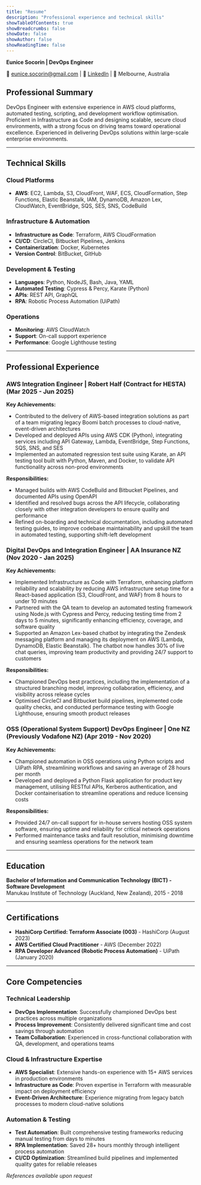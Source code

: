 ```yaml
---
title: "Resume"
description: "Professional experience and technical skills"
showTableOfContents: true
showBreadcrumbs: false
showDate: false
showAuthor: false
showReadingTime: false
---
```


**Eunice Socorin | DevOps Engineer**

📧 eunice.socorin@gmail.com | 🔗 [LinkedIn](https://linkedin.com/in/eunicesocorin) | 📍 Melbourne, Australia


## Professional Summary

DevOps Engineer with extensive experience in AWS cloud platforms, automated testing, scripting, and development workflow optimisation. Proficient in Infrastructure as Code and designing scalable, secure cloud environments, with a strong focus on driving teams toward operational excellence. Experienced in delivering DevOps solutions within large-scale enterprise environments.

---

## Technical Skills

### Cloud Platforms
- **AWS**: EC2, Lambda, S3, CloudFront, WAF, ECS, CloudFormation, Step Functions, Elastic Beanstalk, IAM, DynamoDB, Amazon Lex, CloudWatch, EventBridge, SQS, SES, SNS, CodeBuild

### Infrastructure & Automation
- **Infrastructure as Code**: Terraform, AWS CloudFormation
- **CI/CD**: CircleCI, Bitbucket Pipelines, Jenkins
- **Containerization**: Docker, Kubernetes
- **Version Control**: BitBucket, GitHub

### Development & Testing
- **Languages**: Python, NodeJS, Bash, Java, YAML
- **Automated Testing**: Cypress & Percy, Karate (Python)
- **APIs**: REST API, GraphQL
- **RPA**: Robotic Process Automation (UiPath)

### Operations
- **Monitoring**: AWS CloudWatch
- **Support**: On-call support experience
- **Performance**: Google Lighthouse testing

---

## Professional Experience

### AWS Integration Engineer | Robert Half (Contract for HESTA) (Mar 2025 - Jun 2025)

**Key Achievements:**
- Contributed to the delivery of AWS-based integration solutions as part of a team migrating legacy Boomi batch processes to cloud-native, event-driven architectures
- Developed and deployed APIs using AWS CDK (Python), integrating services including API Gateway, Lambda, EventBridge, Step Functions, SQS, SNS, and SES
- Implemented an automated regression test suite using Karate, an API testing tool built with Python, Maven, and Docker, to validate API functionality across non-prod environments

**Responsibilities:**
- Managed builds with AWS CodeBuild and Bitbucket Pipelines, and documented APIs using OpenAPI
- Identified and resolved bugs across the API lifecycle, collaborating closely with other integration developers to ensure quality and performance
- Refined on-boarding and technical documentation, including automated testing guides, to improve codebase maintainability and upskill the team in automated testing, supporting shift-left development

### Digital DevOps and Integration Engineer | AA Insurance NZ (Nov 2020 - Jan 2025)

**Key Achievements:**
- Implemented Infrastructure as Code with Terraform, enhancing platform reliability and scalability by reducing AWS infrastructure setup time for a React-based application (S3, CloudFront, and WAF) from 8 hours to under 10 minutes
- Partnered with the QA team to develop an automated testing framework using Node.js with Cypress and Percy, reducing testing time from 2 days to 5 minutes, significantly enhancing efficiency, coverage, and software quality
- Supported an Amazon Lex-based chatbot by integrating the Zendesk messaging platform and managing its deployment on AWS (Lambda, DynamoDB, Elastic Beanstalk). The chatbot now handles 30% of live chat queries, improving team productivity and providing 24/7 support to customers

**Responsibilities:**
- Championed DevOps best practices, including the implementation of a structured branching model, improving collaboration, efficiency, and visibility across release cycles
- Optimised CircleCI and Bitbucket build pipelines, implemented code quality checks, and conducted performance testing with Google Lighthouse, ensuring smooth product releases

### OSS (Operational System Support) DevOps Engineer | One NZ (Previously Vodafone NZ) (Apr 2019 - Nov 2020)

**Key Achievements:**
- Championed automation in OSS operations using Python scripts and UiPath RPA, streamlining workflows and saving an average of 28 hours per month
- Developed and deployed a Python Flask application for product key management, utilising RESTful APIs, Kerberos authentication, and Docker containerisation to streamline operations and reduce licensing costs

**Responsibilities:**
- Provided 24/7 on-call support for in-house servers hosting OSS system software, ensuring uptime and reliability for critical network operations
- Performed maintenance tasks and fault resolution, minimising downtime and ensuring seamless operations for the network team

---

## Education

**Bachelor of Information and Communication Technology (BICT) - Software Development**  
Manukau Institute of Technology (Auckland, New Zealand), 2015 - 2018

---

## Certifications

- **HashiCorp Certified: Terraform Associate (003)** - HashiCorp (August 2023)
- **AWS Certified Cloud Practitioner** - AWS (December 2022)  
- **RPA Developer Advanced (Robotic Process Automation)** - UiPath (January 2020)

---

## Core Competencies

### Technical Leadership
- **DevOps Implementation**: Successfully championed DevOps best practices across multiple organizations
- **Process Improvement**: Consistently delivered significant time and cost savings through automation
- **Team Collaboration**: Experienced in cross-functional collaboration with QA, development, and operations teams

### Cloud & Infrastructure Expertise
- **AWS Specialist**: Extensive hands-on experience with 15+ AWS services in production environments
- **Infrastructure as Code**: Proven expertise in Terraform with measurable impact on deployment efficiency
- **Event-Driven Architecture**: Experience migrating from legacy batch processes to modern cloud-native solutions

### Automation & Testing
- **Test Automation**: Built comprehensive testing frameworks reducing manual testing from days to minutes
- **RPA Implementation**: Saved 28+ hours monthly through intelligent process automation
- **CI/CD Optimization**: Streamlined build pipelines and implemented quality gates for reliable releases

*References available upon request*